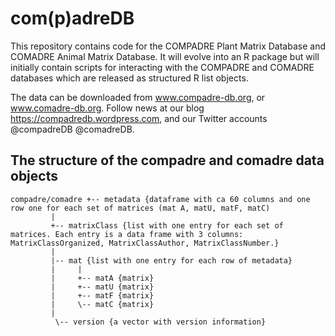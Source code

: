 com(p)adreDB
==========

This repository contains code for the COMPADRE Plant Matrix Database and COMADRE Animal Matrix Database.
It will evolve into an R package but will initially contain scripts for interacting with the COMPADRE and COMADRE databases which are released as structured R list objects.

The data can be downloaded from www.compadre-db.org, or www.comadre-db.org.
Follow news at our blog https://compadredb.wordpress.com, and our Twitter accounts @compadreDB @comadreDB.


The structure of the compadre and comadre data objects
-----------------------------------------
    compadre/comadre +-- metadata {dataframe with ca 60 columns and one row one for each set of matrices (mat A, matU, matF, matC)
             |
             +-- matrixClass {list with one entry for each set of matrices. Each entry is a data frame with 3 columns: MatrixClassOrganized, MatrixClassAuthor, MatrixClassNumber.}
             |
             |-- mat {list with one entry for each row of metadata}
             |     |
             |     +-- matA {matrix}
             |     +-- matU {matrix}
             |     +-- matF {matrix}
             |     \-- matC {matrix}
             |
              \-- version {a vector with version information}

